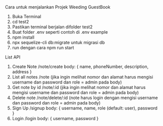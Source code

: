 Cara untuk menjalankan Projek Weeding GuestBook
1. Buka Terminal
2. cd test2
3. Pastikan terminal berjalan difolder test2
4. Buat folder .env seperti contoh di .env example
5. npm install
6. npx sequelize-cli db:migrate untuk migrasi db
7. run dengan cara npm run start


List API
1. Create Note /note/create
    body: {
        name, phoneNumber, description, address
    }
2. List all notes /note (jika ingin melihat nomor dan alamat harus mengisi username dan password dan role = admin pada body)
3. Get note by id /note/:id (jika ingin melihat nomor dan alamat harus mengisi username dan password dan role = admin pada body)
4. Delete note /note/delete/:id (note harus login dengan mengisi username dan password dan role = admin pada body)
5. Sign Up /signup
    body: {
        username, name, role (default: user), password
    }
6. Login /login
    body: {
        username, password
    }
